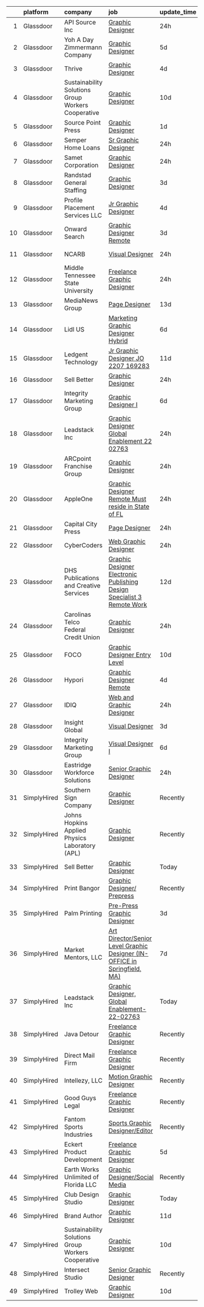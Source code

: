 

|    | platform    | company                                            | job                                                                                                                                                                                                                                                                                                                                                                                                                                                                                                                                                                                                                                                                                                                                                                                                                                                                                                                                                                                                                                                                                                                                                                                                                                                                                                                                                                                                             | update_time   | location         |
|---:|:------------|:---------------------------------------------------|:----------------------------------------------------------------------------------------------------------------------------------------------------------------------------------------------------------------------------------------------------------------------------------------------------------------------------------------------------------------------------------------------------------------------------------------------------------------------------------------------------------------------------------------------------------------------------------------------------------------------------------------------------------------------------------------------------------------------------------------------------------------------------------------------------------------------------------------------------------------------------------------------------------------------------------------------------------------------------------------------------------------------------------------------------------------------------------------------------------------------------------------------------------------------------------------------------------------------------------------------------------------------------------------------------------------------------------------------------------------------------------------------------------------|:--------------|:-----------------|
|  1 | Glassdoor   | API Source  Inc                                    | [Graphic Designer](https://www.glassdoor.com/partner/jobListing.htm?pos=106&ao=1110586&s=58&guid=000001825d54356499517bf77fc4538b&src=GD_JOB_AD&t=SR&vt=w&ea=1&cs=1_c1c69a7b&cb=1659423176591&jobListingId=1008044273533&cpc=70D6958B2CFB98E6&jrtk=3-0-1g9el8dh8khom801-1g9el8dhnim8o800-37ec2aa2bbc81e09--6NYlbfkN0BMisYtj5vpt55ZtMobOnzf7sTmiC6BAMYpGm76dQQHjZnJ29QvD2qZG4_iu8KiWW-VttJx_EQsCWBMq52ng6PJ3d4NVKZAGiQHoDUfjKuzUPTffjDcKRmv9YzJI8ndOCv63pa8wO9BwVZHZPRqUNe1gnJARUdqdgXIsJ_ouVa8KTJD7HjI3QFJ8HS7DqaId-_JekMkgCmif0rg_CY9v86LpcSKIuSr09uHKVSR_JceHjIKBE_1qL5QLgYj2-RUQsGJ54grpIg2hWGUy6X4KjLWZkqoAjCy4j7hXSsHzXmPmr50bzfaZIqjy-9BkQK-oMyGNnuYXwJrgpjXjflP_uKWBcy-OVIMZAUlh3pYiUhtJ9TxOaU9G-zHcBLPo8MpEAv1cPKM57WmXoh2F6Hdiv8GUp4wfIjG-2uRQhXYi5iXeyinrIq_5Bkxn4oGU7HiMoTFbdwM301PhMENHI_XP2TtCpbG8JhMZcUmiUPFY-L8XEFlMOqocrgGxndnzv9ftD6ZINb669Su4A%3D%3D)                                                                                                                                                                                                                                                                                                                                                                                                                                                                                                                                         | 24h           | Greenbelt, MD    |
|  2 | Glassdoor   | Yoh  A Day   Zimmermann Company                    | [Graphic Designer](https://www.glassdoor.com/partner/jobListing.htm?pos=117&ao=1110586&s=58&guid=000001825d54356499517bf77fc4538b&src=GD_JOB_AD&t=SR&vt=w&ea=1&cs=1_bcc64e4c&cb=1659423176593&jobListingId=1008033166645&cpc=8795CF9063CD573D&jrtk=3-0-1g9el8dh8khom801-1g9el8dhnim8o800-fa5382c3f4632546--6NYlbfkN0Ae6Qmv8rNb3d5rEsMPL_plhvilYeiJERi7JqghURwQ9bq2mHgMGRGP2iYP1nqVQ_AfduOtGDfL1Wt9_Pc7lfxuB69AQ3JV40BPmSLT0zWdumsX0S2Ttw_8pgf1ajuIvkFrwfQKoNuNLXsMnUi1JzmIng4piIhxeM7k1ZVvma0-9OFeG5cRRHD6kRe7kFXj5UocspMAWCsOLq_E7QiI3NCeBhpONIsf4cutIjV81fBSTWEvbFIsvf7IFGOi7vIa-B94NC9mbAOP1PR6BgdRt9IJOi43l4Y7llC1Oj3n-478yp2R5I0qrdOotW-m90BbqJw86ofXMH4RZE74xpUzwvwCEHZb7MeTzXbQwMgJyy1Cadbw-PBzoiTr6cahRvCCH5DFkmsOQJG_ULxMeY-c-xr00qzjO8mkPPMAtK72QRKDBUufwBScpdcyWUH9Ez7E0ql0D5OhIGPZtQkHQNhjga65x69RHY90zVk%3D)                                                                                                                                                                                                                                                                                                                                                                                                                                                                                                                                                                                       | 5d            | Remote           |
|  3 | Glassdoor   | Thrive                                             | [Graphic Designer](https://www.glassdoor.com/partner/jobListing.htm?pos=101&ao=1110586&s=58&guid=000001825d54356499517bf77fc4538b&src=GD_JOB_AD&t=SR&vt=w&ea=1&cs=1_f383115b&cb=1659423176590&jobListingId=1008035466939&cpc=76BDADE3D6D9A820&jrtk=3-0-1g9el8dh8khom801-1g9el8dhnim8o800-9cab29ba34743680--6NYlbfkN0AYRhk3SNz_jDngUjYl3hk3qBCZ5g7cXemH5c8hp1qu5tttFD13BN7fOWiRydCvnVxxfPfuwkarW26YecTj_MRwPausoW-zaCq7XszQxZwF87LzcpW_gR3uj6rPV2otP5zTkZzv01lFfMW2UI1tL9EuaUQY9cogRmMxn1amlI70szzzumxtqaARKVlZO0bm5iNOiiWnPUiiS5XnciCXkOL6miuQl9YVDjRqfePehzlDAP_jgyNSig2wGU5g2xpCp9EEivcW6MX2vfFwNFtPzKrisSRN6Cz3PQbtHCsewoYVTUD75K5-LB8_iM6-orrK23G-6ABGXjfXmgopICJ43VUcYLLxABA4bGzwo-Qhrwk9ha0gAGev9B6Oz9oTAWh9dVjd6m47prJ_OXWz1SENWxEC3Ml_JdQJM8qKDFSA0Sgjcoi_io8BczZeBdcwCcDEJo2bdwGNhlS78GKSYrCbiQ4-26m6HVZWPTte8wKiaHEL0fj47KvNRNVTHA99hXqKuMU%3D)                                                                                                                                                                                                                                                                                                                                                                                                                                                                                                                                                       | 4d            | Remote           |
|  4 | Glassdoor   | Sustainability Solutions Group Workers Cooperative | [Graphic Designer](https://www.glassdoor.com/partner/jobListing.htm?pos=105&ao=1110586&s=58&guid=000001825d54356499517bf77fc4538b&src=GD_JOB_AD&t=SR&vt=w&ea=1&cs=1_86b43944&cb=1659423176591&jobListingId=1008022285811&cpc=F41FEAB56D215062&jrtk=3-0-1g9el8dh8khom801-1g9el8dhnim8o800-019f68c7207ca2ce--6NYlbfkN0DtdU5R-ToAv2xdkvsd8oJSGFfCO0ehaV5AhNAfMTO2EKkvNUCxhAZVh8FTJJJQ-LBSbytpXPmxJ0mLM8l84vRo2UWrtIQrGi44zkJfGC3AnQeNqyx7D3s893Qjt-lzv12RlHkYPDqg-XyIqYP2T_z-NX2u93bhcMFidKPlRa8IuStN2NtQ4e6qfwH0Y0BYjrbh-789_5MzzshpEQSTK6yXZZuzdjVbYKGubygfxEqB6zq7UEwUrbWBgLXsmIBZe51El7e1eXl90cKtqf1-21xpmiJyHvQOaC__I2E_KNfTww5LPH7UKkf1zI4VTl_KgCoXth2KXwB4NiNE767iLTuebtTn-6wVBudspbVKHwqXxg3h6e4YZUf06tmr3fnYFk3_krsFli2G1NYJ0u6FZOFGBeWE6MXagswVAXfRKtWg4n6B1HR4LawtqI9p_J4P9ND1BwlBlDo-Be2JaDLtT0E7bLyeEZBUza2IjvZI_WPIHBqw_Zt6iIA9)                                                                                                                                                                                                                                                                                                                                                                                                                                                                                                                                                                     | 10d           | Remote           |
|  5 | Glassdoor   | Source Point Press                                 | [Graphic Designer](https://www.glassdoor.com/partner/jobListing.htm?pos=110&ao=1110586&s=58&guid=000001825d54356499517bf77fc4538b&src=GD_JOB_AD&t=SR&vt=w&ea=1&cs=1_6e68c0e9&cb=1659423176591&jobListingId=1008040802627&cpc=B101C867B3EF2D75&jrtk=3-0-1g9el8dh8khom801-1g9el8dhnim8o800-d4a3cd1728bcd8e4--6NYlbfkN0Dw_UlJHyg5mpdHQkbcM38nEE4FssduGeii_yNQlsZ0bxXrCRQzuHO8ak2FQ602LRWkY1-urZly6n4CxIH5QkSkmJqHyAUgtv5C1v6JeqC4kRSHpnddnGhxiWZl_FZuXeYSLp4kB8xK6IQq5aUfx_wVSA4nRlYJIgUackoGUFcIy6IcMGKWIGhBNiDQq-Nts5yPTI1TUF1YxJkp76JeOwv439HWB3Xzue5lwBHPnPSwKH8sXUxaRZmP9J6hqKSA_Z-quRaMZbyvqGfgK5Kde30dkLn0mAcLvhVfoU4PqdSFBynipFMSObortJU53GQUIJZLevJE9bLeOjKgzvnWF5r0AaxHUYyt7jQW7NclaE5v4RU7K_UqrzHQF_L9s09QoBq_tShp3bjLEbW1vR0oVw7Fu08byvnoYrs1GSsrEjh82TnLxTM7tpPQB_kV6UeDLl4vsp3JrkhoJA-FHTmurS-hv2C0Uit-C3jylMdMSwxsZNuBZghIB0EwYeuBZn-d1Zw%3D)                                                                                                                                                                                                                                                                                                                                                                                                                                                                                                                                                       | 1d            | Michigan         |
|  6 | Glassdoor   | Semper Home Loans                                  | [Sr  Graphic Designer](https://www.glassdoor.com/partner/jobListing.htm?pos=107&ao=1110586&s=58&guid=000001825d54356499517bf77fc4538b&src=GD_JOB_AD&t=SR&vt=w&ea=1&cs=1_ee06f11c&cb=1659423176591&jobListingId=1008044332708&cpc=AF770993EC679D41&jrtk=3-0-1g9el8dh8khom801-1g9el8dhnim8o800-86422a95b66fa099--6NYlbfkN0BrQgef5Evytkn7CnLoGBrYbVKoUG_XrmiGzVZXJjsfUAvfygFppLBQiE97St2NDKTEhfBXhXd5Iip7TaqjrTSDvPWkpksG-Qhw5nnI71VIwVa50EX_ceM7YzUeIKZU6ZQMsaZQzUhM3Bxc4xOJkvsmApKswRtVl_ufRBofQ6UCO9OApMxiSPUyqVIz79G3ly7CT_UCJxhb-1TzRht08oTtP1HZH4Fcfaigyg-dHqeG-zQPqBa3H9Qabc3v5JHM1FJjRsQdLBwXVzsJy7Ws42j2qtnVYgepnqjww-ntNC_zGr69bNyqNnYltr7XPzZXxNVmxb8ruHxhKgolnusvu5kjOL70B4yf8-ZwStGmuvTJTNXe4Mu_X-hCaf4ARwXY60JL2Gf_wbRclW8GkNcEvw6-Z2baXWa8Wz5Ee4786pQXuc5AApqvaQgU7u7czSC3XMoUnqTRHI_nX_Bns7vSSKKYTvVYUeyIHWqV2n6qBB08eZ4U4sYbTp4E_6S14XcaQeha3j5HuLtJDg%3D%3D)                                                                                                                                                                                                                                                                                                                                                                                                                                                                                                                                     | 24h           | Providence, RI   |
|  7 | Glassdoor   | Samet Corporation                                  | [Graphic Designer](https://www.glassdoor.com/partner/jobListing.htm?pos=109&ao=1110586&s=58&guid=000001825d54356499517bf77fc4538b&src=GD_JOB_AD&t=SR&vt=w&cs=1_ce822bc6&cb=1659423176591&jobListingId=1008044895259&cpc=9908D8D4413DBB8A&jrtk=3-0-1g9el8dh8khom801-1g9el8dhnim8o800-46f1ae0fc6c920d3--6NYlbfkN0Dipo0Dy12Q9BUGf-W9hg4vVMoVKJN_lEI04xvIkkgUFGvvF3wVaArAPZVGMZgK1Y-NQCvuDFiVVRdnGwfBsAL13VmlM-y4lgfDGbdpg-6D27wMn8s4eVsVWxvYLSoU512CpaisrKCkSxpE6D1OoBvGF0dXg1aQL58Bj9qPkJIRBWd5rIraiZOKLBmHcnCfr4CkI9rBoj5CAZ-049ODwK_4vjwE5IHpaba8WAS106IUuwjJI97vVqYvZvyOO2XC_G-SKwYcj8QX7f--Mt2c4yGoT0zthI60Ri3_njGp6eCdPx_gWyeVnGD5AxM7awIfpyawK08ZhXofwDM57_CA3PhmX05DC2whgj55jaAowAuqVwBqyA-3ZRdhkNLSVWKsaEPQ1fHSdEbIIDUgXEcv9oxgxHFVIAJ9ZNA6KUbKKnX4DjrWB5nZegQRaNEx6_fbJRfXsh_wGZ6mFHITVYDMalrP)                                                                                                                                                                                                                                                                                                                                                                                                                                                                                                                                                                                                          | 24h           | Greensboro, NC   |
|  8 | Glassdoor   | Randstad General Staffing                          | [Graphic Designer](https://www.glassdoor.com/partner/jobListing.htm?pos=116&ao=1110586&s=58&guid=000001825d54356499517bf77fc4538b&src=GD_JOB_AD&t=SR&vt=w&ea=1&cs=1_861ac81b&cb=1659423176592&jobListingId=1008037941146&cpc=2CAED5C921A5F994&jrtk=3-0-1g9el8dh8khom801-1g9el8dhnim8o800-18ea4f02ead32261--6NYlbfkN0BP0SNj5t90jkfF5SbRhYc-YYyKnIlIACqwosTKYtJiUNabzZgK1mN7cxqF0YCHta0VRHKY8__6gYta7u2bxDj99MJq4xi5m-V-kbvue9F_om1cSXR395afrvV_HK2gYx7Q-jGK1aWJcU7P3Ij-Zf1vYI39ZERVMrnP8bghf5xFWSKqZF67_P1cb5xR_iONtRnNTfMx2AsDFxN_aMrM4QPQRKtRovIYbjlybMHXd_BKU4Qir7sqdVfhYmW7SNebTjuJ-vDAZ5lA7uNzXOkydB-fl_ZlnOrly0vGu96HlUG-tNcft0D3K6WHjAXgk_kKl73WqDSKJnO0g7-nfAITMCsuNH0C8TUVsCSU1Njisng23CLUpkdrijlI-2oFjKS99TX5XRyN4mKMkfxbq9XLwGvuOm7rD9tS_HHLpi0yx6TuVbheK-OHJV0SrtsjEcki3xlMnLIoR2TJxmF388lkwy1mFUmv7tCUJgj2qqQ4rGvuShkuxULfcem26C2_p3yTYgeH0rwF8QaCQDLMhwzQdhEQJzMj-CuhiszrlO4n5JhSAfIayERaUUQzAgV5TpK_wnKbpNbPmgRRnfwNuRGbNgZH6gqdlxqPGApHGLO1eF6HC5riNe2DNIJKPscWpOO8ubBM3HH5M6EOpdhPXh_SU-5e)                                                                                                                                                                                                                                                                                                                                                                                                     | 3d            | Lexington, KY    |
|  9 | Glassdoor   | Profile Placement Services  LLC                    | [Jr  Graphic Designer](https://www.glassdoor.com/partner/jobListing.htm?pos=119&ao=1110586&s=58&guid=000001825d54356499517bf77fc4538b&src=GD_JOB_AD&t=SR&vt=w&ea=1&cs=1_1c56a164&cb=1659423176593&jobListingId=1008035779308&cpc=C4A69CCDBB3B9599&jrtk=3-0-1g9el8dh8khom801-1g9el8dhnim8o800-bc00bc8c833fa788--6NYlbfkN0AB9QmTA0CCjNV0D_cA_rQfbQIKI-slyn3CIlmX3zDlnjEI3r6Ie5n1aNp-tGvbrIQstucOv6WKlSuZQ0JDEwJVGeVHKP8I8TrFNQPxQxFrIV-j-YcZJxG20czVRMppcpit16f4uHrjMQE9Wpq8dkWE_C3mQvcum8IDuT-vDSX0KXNJCODtai5Emljgd7q0_RfiktNf2ZKQ9cvZEta4Kt5IXtKm-y-e48M_PfLJYMbfaovaxi00gVHIyALGQAHJ-AaWh-4p8WhhH7N9CSkGIFihXNPpizBs1qA3X1cQZtXC1Yg9J9LHzbY_jLHDiCgbkeQNXWiLonai2AQRt9sjyyZHoY_kEW8dol__EZ50-iihLqJ_jQsqaWncEzHHC_zLwpkR2_VJHAqg5x9O9HsfV70xSTJ0ym9gnd29aj7mx7pdtVk7UPDmWNE7jp_gzvHa-L0uFU3LTuhttiuBG2sabvDqTM92-w_andrFRNq-MS_dcI-22nhSae6d5PfVSweR7vWE2dFd_IaD-qKadHGxizL2rDOk1plkJkqsnaz_Qp-FjA%3D%3D)                                                                                                                                                                                                                                                                                                                                                                                                                                                                                                     | 4d            | Washington, DC   |
| 10 | Glassdoor   | Onward Search                                      | [Graphic Designer  Remote ](https://www.glassdoor.com/partner/jobListing.htm?pos=121&ao=1110586&s=58&guid=000001825d54356499517bf77fc4538b&src=GD_JOB_AD&t=SR&vt=w&cs=1_1ce60d45&cb=1659423176593&jobListingId=1008039159027&cpc=8795CF9063CD573D&jrtk=3-0-1g9el8dh8khom801-1g9el8dhnim8o800-0afb9443d1df18ef--6NYlbfkN0B7YoEZZ2QAGDyEGGmBPAUWSHc1Mt3sMCn9FehKcWA3w0R0aH9tn_iPRcrT6N-MqNTnka-JZ6yWWOpSdjTTVXiNeZ_rpNZEUBcKr2IXNteIq9I1Hcq3wDIlPX-DV3SIFRg8IEsahnnjr-r8FtKWyoomjtsiQTSPUi8mzNDlniGYM_UnB8POdjUbLjSCgKoAyGZkjMFwqViExQ5F2T-6iieWXPsIQrl8aTUTACE1R7ICvgGlY979_ckveYHVrQYVHd-AJmuX6pEJSAEWROjMCfvi07jfgn5nRZMjgV7IH--LLIF4S-DjAFo8TSTJd5t-19-9BoFXswYLHb0a7SMExqAHpFbEx2F_beZlRgOVdT5jPACf6ohN2Muysp1Wh5AwhVrtYfrX7ys79XVlHviyu8xJPOPku5-auLwJx7i5rZk_WsXHVic7kn8y6-xIm_-i6CU3rNZOLCqgR0VTKSSbrvw4IIRUhi_2fZLjTkpQzTtS-flElVHjPfZDQCZqq2sYxhbrBC9g99jI-Twr0aZLEMN65fEb7f2k70zo2jts_bGTLTeXlF3UDBpSOefOBLIP4ABNZusCjC1Tzc-kOGxA7do_Cn1BIjPXcUF3gO5P3Pt6zWkHwZnyHyoiY3jtkYpyMPKtR59j1kfJgMYDP6CaFb5hMoPJfdHgMsRMMIfy02DigddVhYcSi-B5muKxpglsBh9nzgLegYCHWmkau9uCzgszAKvewzX2XMEc7ZA1w1HMcDtBEto1sT1m6f4Vb8R_0rg2PASUvwQIbNWlK-FO2ExPF_7avN2grn6cHyzg4idRZfUGfPB0771-6dP2lF_bNYz5ik3Rue3-q8fkJuVY7naGiH-6JpdBM1C_gKhv0U4pOaQrMmgNt4sQJSobFqeOcTOXS2_I0In-yG2sYTMJduJgTmET3ccRTviubwzBCVW0m7h0wMKpQC-HX-Pn4k78iMgmBZiF1eOF4e4qVFNatuN091vUhwEivCFo3u09gTJDTBGRGoPOHFZ86VoEngYOPIxQoqLAqi6ccccrb9Az1pc8) | 3d            | Pasadena, CA     |
| 11 | Glassdoor   | NCARB                                              | [Visual Designer](https://www.glassdoor.com/partner/jobListing.htm?pos=126&ao=1110586&s=58&guid=000001825d54356499517bf77fc4538b&src=GD_JOB_AD&t=SR&vt=w&cs=1_1d091a22&cb=1659423176593&jobListingId=1008045298557&cpc=F4EED0218A761C36&jrtk=3-0-1g9el8dh8khom801-1g9el8dhnim8o800-292d1028701e95ec--6NYlbfkN0D0ff9e8Lfwlpl5zGbQmpn59AL71QmFd7VKOAnfyjZzp5sdngV8WPgYe0dov1m7Y2kyZRPQ66E9RHLr1Ewn58UGCgHAH15ioX_OhM6DIyF00nG3wfFAWgx8j_Mts7vtX0qdaH4XXQWSuf1mez9z0rRlMVvONRwxUYXkd6VjooH78UZrG93Vp5zkyz496G47EF1vS-COSOtYfVKIUEMCjNp-erPzwh_JY6c__nrDjV9gH19Ltm7MbQoKKj3bsuNoQ2RJu4bDdT_Huky6k0ViWJAtpz6vlDzR7a4fhDIlyEaXNgdBd_aisoeojBRVZa25zDTNGzjcOx8UGNcZGfS_SlayhCD3aYXsZ2HAKjmuxOYbou625LJKJKNXEirsy-UAG-U0XMEL5pFSAF-USBK-vEMq0MGtLH1UOlxVJo0KmZf0n1jql6Kr_rPa_IZckwAMzeFAWQi4oRERmSAIDfyd2YTWTEBICLrWKRw%3D)                                                                                                                                                                                                                                                                                                                                                                                                                                                                                                                                                                                             | 24h           | Washington, DC   |
| 12 | Glassdoor   | Middle Tennessee State University                  | [Freelance Graphic Designer](https://www.glassdoor.com/partner/jobListing.htm?pos=128&ao=1136043&s=58&guid=000001825d54356499517bf77fc4538b&src=GD_JOB_AD&t=SR&vt=w&ea=1&cs=1_5475145a&cb=1659423176594&jobListingId=1008044585437&jrtk=3-0-1g9el8dh8khom801-1g9el8dhnim8o800-8952d2a4c1048273-)                                                                                                                                                                                                                                                                                                                                                                                                                                                                                                                                                                                                                                                                                                                                                                                                                                                                                                                                                                                                                                                                                                                | 24h           | Remote           |
| 13 | Glassdoor   | MediaNews Group                                    | [Page Designer](https://www.glassdoor.com/partner/jobListing.htm?pos=102&ao=1110586&s=58&guid=000001825d54356499517bf77fc4538b&src=GD_JOB_AD&t=SR&vt=w&ea=1&cs=1_3eea66d5&cb=1659423176590&jobListingId=1008014959597&cpc=F41FEAB56D215062&jrtk=3-0-1g9el8dh8khom801-1g9el8dhnim8o800-4fe1aab0f0f28fbd--6NYlbfkN0AJuQGTv8CTaj4fYsw3wWsgKqKONRlw8R5hOwrc362uRY2qrf7dozGqkrRkdSaGOyCuID14d3EmZQlHbPvAfLHUYvTiVdVRamrOwU35cwDtTQT_eOG-gUhbj8CiJrYJpPk7w4i0xwYuMHIQ9AsNCQnzdTG5uDQyGUVziZ1OlKURAfEBrCg2FZ-1k3a7yVgpO_sNPGTJ16Df6OVY2ntgQ_KVtCWPp9sK1SBi7AQxamMnmQBFUzPcSjdOZ2B7wntRnh6ahXa7_uM8nkcdelQpg6cQ_mYWBddECX-kRg-Wyma8jp6zNdGwUk_FSVZi-qb1CvmnS9gNa8cjN4TvP7zK1JXPt3xsqI-UUXKXlsz6ljIXfNPq5bQNWPnvWiRpMxesuwNn_yvTQFcZUtHA67C4RO3-vY3F734eEqOE8qCkXbAQp3my0yxhZpyG4HbTRtb9xWBEuj1Gd9HjBB1b7_-8t1-dd0b_sQwiNw3rOpoeNb4SlRBQzTSJ56vs)                                                                                                                                                                                                                                                                                                                                                                                                                                                                                                                                                                        | 13d           | Remote           |
| 14 | Glassdoor   | Lidl US                                            | [Marketing Graphic Designer  Hybrid ](https://www.glassdoor.com/partner/jobListing.htm?pos=114&ao=1110586&s=58&guid=000001825d54356499517bf77fc4538b&src=GD_JOB_AD&t=SR&vt=w&cs=1_f99fd81d&cb=1659423176592&jobListingId=1008030753438&cpc=AC285F3A3ECA6BB0&jrtk=3-0-1g9el8dh8khom801-1g9el8dhnim8o800-53f087d6a67f7b36--6NYlbfkN0B7lF4gd9LLEYBrGqWuHscbhgZWYIDZvIdUMuh70svRVlXrsVJWsAe4yv5l_hMWg7nA2_71WE39pNgi_iOtHASFGBf-SbMUOzWwSc9gNYLlqPILzfYxrslemEHIA09ukvfAt-HPLxBb3uVsHJLdujMgAPwMCMEfGyIGHguNrsUSq7oky7gMgVnZnFZDaisVP7K2dxrFigMF0e5g6WDbC_vyIEQR_oXJPhGFjuKVjF4P1y6_SIKiqfOkRoibBBugggHWSwEYkaC9f2zq6yisxAZZtThS8SREehYbrGV3qa8OE6v-cX1gQm1f1lt5JmlqLZI0e7gXCcaZwEmv3lVJmfVCN5eluQXHY8dq7J3YKvvZC0aF85JomQFHDaHq7l0R3lFtN09OyDML4Rj4bNbcxa_-L24Xhyb8UDXprfE_33bgc3eYAPhAPQn2SFDVWT8QhooBiINk5C4LaTJoaNVyjtxkGTaMEoq82Rn-aVoP2Jki46Uf-kKGwj0ghSACZUzwWBjYVYhiaOHroON_tZHI_t_eSJLk0iNsHuaPnh5tMwiRLKb0tAbRj3_F)                                                                                                                                                                                                                                                                                                                                                                                                                                                                                       | 6d            | Arlington, VA    |
| 15 | Glassdoor   | Ledgent Technology                                 | [Jr Graphic Designer  JO 2207 169283 ](https://www.glassdoor.com/partner/jobListing.htm?pos=120&ao=1110586&s=58&guid=000001825d54356499517bf77fc4538b&src=GD_JOB_AD&t=SR&vt=w&cs=1_72bb83e3&cb=1659423176592&jobListingId=1008020011438&cpc=3BA4CE39D5B5DEF5&jrtk=3-0-1g9el8dh8khom801-1g9el8dhnim8o800-0c9d824ff1f539d0--6NYlbfkN0BhfrGGbcblirJ0_oD-V1jJ9SBvie1turFDKTAe6KCgNxcglQf_GDNs19Mxti6n_SpG6kWkTAPOP-y5pi9QHxxuTlMPuAQAX7yRD8SmZBSYZXronnT4fNhGWoszvIp_6aZxwSjveuci1UE5s602Icy8320mlRy0wC2si8AD03ZNLl8MMS-86tbWMuMml4R6ZBbn99JP52ubwQ6I4jSY6PHgeGF2vsrirNRClRxAMJgQbc-gxmCeBmagW9Sq_m5I8_Tdx2bUUX2q9wryx_Cb7j1fzSRYH2Axq2vbrN6BJVrvkWaCPJFL4cAEKHpbyczqkn6T5sSkzZGiaCCkVeD5rPhVGvSzX44cw3gJbxqrQ7zN6py10llwC1sydONuozGOjRi53RNSfBLLQO9B7QKQkIhjahXoKF0q7jGG6HIpwqbPtw4WbOBzwDDkcIsoVDQio3oK1y-TBdx507VIZJ2cLoHGwY2arsSO5V19nLgWtEcWyiYAFoScLdpo4LVeUYBI98DQQ4I_qGI9VnVsm1eA0xnZ06l2Ev74lhvE2C2s1FmZkdzyJZcKI1UfUpGW6GFJcmaURl9VLUOHkb2EePaWIoTWEGB7Fo06X1R3UC0jlOKV0pee0Ag9Oo67JzzX8faDHwc%3D)                                                                                                                                                                                                                                                                                                                                                                                                        | 11d           | San Diego, CA    |
| 16 | Glassdoor   | Sell Better                                        | [Graphic Designer](https://www.glassdoor.com/partner/jobListing.htm?pos=130&ao=1136043&s=58&guid=000001825d54356499517bf77fc4538b&src=GD_JOB_AD&t=SR&vt=w&ea=1&cs=1_962e3ba8&cb=1659423176594&jobListingId=1008045637527&jrtk=3-0-1g9el8dh8khom801-1g9el8dhnim8o800-8e1e47a1f52476e6-)                                                                                                                                                                                                                                                                                                                                                                                                                                                                                                                                                                                                                                                                                                                                                                                                                                                                                                                                                                                                                                                                                                                          | 24h           | Remote           |
| 17 | Glassdoor   | Integrity Marketing Group                          | [Graphic Designer I](https://www.glassdoor.com/partner/jobListing.htm?pos=108&ao=1110586&s=58&guid=000001825d54356499517bf77fc4538b&src=GD_JOB_AD&t=SR&vt=w&ea=1&cs=1_48130647&cb=1659423176591&jobListingId=1008029746141&cpc=FA84DF7EA1EC2398&jrtk=3-0-1g9el8dh8khom801-1g9el8dhnim8o800-a3c13653b741a412--6NYlbfkN0AE4gbs21kxgFQhdrCiejPYbOT0pMJ9bQcPy_VnXi7Xc2J8SbNzzOCAGeUeZCTzfPGYAnQ1juYTVpu-HSGPMP-DgQvv21M7P71i4iqd7FucWV8ydeZ5YELb92op3VeF28TsIvB4KvuZycbFIb68NxPH5H0m9FHkv4ZEPthLxHxsxf3e75YMr4SGQ9P7UL1VsecHO7aOkoybeeQ7I3QNbHha9x-JN4vfM-h8sTd8mDJdIQfL2nTGJFhF7w_2XOu3QEQP8m41eHuB6AngRraPh6G0NO9ymze_4mxuctdlO6UjL2B-ltksQTeWKoS_4KVSTbRgsLhjRRZqlLP2O9TaLkjL3Qxwnb388sradNEp84hlDvaq5qdCOI8uPwKgwBKPE61Yfxd3I4J73EDMHCuoaOINaqlJZMIvqoLQiGhPXLpN0fszaKSyjBEyn310fQGaQU6gNd40rXE4tidG4NyuFDiSZ05b-xgcx4n0y-ds5j9EyQ%3D%3D)                                                                                                                                                                                                                                                                                                                                                                                                                                                                                                                                                                       | 6d            | Burlington, NC   |
| 18 | Glassdoor   | Leadstack Inc                                      | [Graphic Designer  Global Enablement 22 02763](https://www.glassdoor.com/partner/jobListing.htm?pos=104&ao=1110586&s=58&guid=000001825d54356499517bf77fc4538b&src=GD_JOB_AD&t=SR&vt=w&ea=1&cs=1_eabf6898&cb=1659423176591&jobListingId=1008045140117&cpc=451933188B21919D&jrtk=3-0-1g9el8dh8khom801-1g9el8dhnim8o800-ea4eae735183aea8--6NYlbfkN0AN1DXOJ3XjvJpsorCLbwBX67_Zmbno95PICvIB5GJH13XHFuyYrum6AmNcT9_RMPOGXJn-4k6IOrvigrCvkE9f345AiQloonwSpmIw17vwQ_Fo5fQyy2CdOmEWJuaNe96QVzQqU-6M7zS4Jl7SGz6Q0RZTJBHLsTHAwdeEe15j2BOUi4qKTz42Bqo_NW8BfNrwucZgF9Rnmw-SGpSaowZcD-Fa6422GTfGADEtS-_2mt1lIeLpmuzlNfMpIHfmCRqR_QGJPwHXrhuQLLL5Zl6qrUrZwDbEtdXMyNTuoaOfK1QU73HQpSpDguyQZakfcBt9jkhRJXMr9PsyJ_oJexKMbu_hV67tXIoBmItGgyG55PvN8J4v0NWYd1OWvqgQz2TA1NVR7pUVoNVx3IsfNjFadFHTAHAFsV-y7KNuGCzV2wijAK8IUcy_z62GYpp8SeEzNpW54WxE82Jmt1ZzAV2LetaMkYVrHigMnTBekEEBoRhSuTd1ZNk-h1P3gpQmfvqwgfNN-uMaAA%3D%3D)                                                                                                                                                                                                                                                                                                                                                                                                                                                                                                             | 24h           | Remote           |
| 19 | Glassdoor   | ARCpoint Franchise Group                           | [Graphic Designer](https://www.glassdoor.com/partner/jobListing.htm?pos=129&ao=1136043&s=58&guid=000001825d54356499517bf77fc4538b&src=GD_JOB_AD&t=SR&vt=w&ea=1&cs=1_4ee952d6&cb=1659423176594&jobListingId=1008045474353&jrtk=3-0-1g9el8dh8khom801-1g9el8dhnim8o800-bf201258f43d9d85-)                                                                                                                                                                                                                                                                                                                                                                                                                                                                                                                                                                                                                                                                                                                                                                                                                                                                                                                                                                                                                                                                                                                          | 24h           | Remote           |
| 20 | Glassdoor   | AppleOne                                           | [Graphic Designer   Remote  Must reside in State of FL ](https://www.glassdoor.com/partner/jobListing.htm?pos=115&ao=1110586&s=58&guid=000001825d54356499517bf77fc4538b&src=GD_JOB_AD&t=SR&vt=w&ea=1&cs=1_660cd0ce&cb=1659423176592&jobListingId=1008045415738&cpc=F41FEAB56D215062&jrtk=3-0-1g9el8dh8khom801-1g9el8dhnim8o800-fc1b0724843cd75c--6NYlbfkN0Akmm0SHSm6KXMG3PLe28cvsql5ALZY-VGg2iXYcU3b02p0Tn9zVGjdnTkc2y9Wvn_TJLkMpqlio9ISHGh2SdRirMntE73VlWPUSU8zWDs8SqoXzzsPapvDhVEYwpDi7mU191TF6T7J9VLOLkkJMK9GpkKOBDofOv3yFWTbBbJ9WcLOy_romBygqFqrimK3odJgmAyoq-tI4hN8SQDNmcB3YXP3u-lyoxKUVNwFy_qlA61GoWf6oJUohpdGvm8RPHkZ1ApZnEWduSioyYjSbzVn64SMRKtNN5nxA1opyl7dEsJazbdt0yb7KTVmxnb7oVLJH1pfaFFEIR6ZAF0KYc11KRUxuLLkQKmAhNvlrtBAZSJp1oyc0UMTxknlUNmmWF2Vda9x4kaQNakzHNM6xD7QoTu54WoqPdp5bpnHb9szXDkUlHh9lUTs5JYIHsouyT2JSG6ozryYlqKFisaUskXMpeLREvhIL4uan6RSugzZ_t0kuxPzL-VD8-Vd_qhPJECIoA_BbnaUvX_-JvkF-WHInclxfKmDqnkGan9RXHuy1BwF_2NGc4u4E_aU1QgVHbw%3D)                                                                                                                                                                                                                                                                                                                                                                                                                                                 | 24h           | Orlando, FL      |
| 21 | Glassdoor   | Capital City Press                                 | [Page Designer](https://www.glassdoor.com/partner/jobListing.htm?pos=127&ao=1110586&s=58&guid=000001825d54356499517bf77fc4538b&src=GD_JOB_AD&t=SR&vt=w&ea=1&cs=1_4eaf7cbe&cb=1659423176599&jobListingId=1008045300574&cpc=F4EED0218A761C36&jrtk=3-0-1g9el8dh8khom801-1g9el8dhnim8o800-b19e698f1ac4828c--6NYlbfkN0D0ff9e8Lfwlpl5zGbQmpn59AL71QmFd7VKOAnfyjZzp5sdngV8WPgYe0dov1m7Y2loOXbOKtNerc2fUr9nJc1YOV32bLBzrIz3g8poSvT34mI0t-5NAOoireE7qox-YZA1PIMzTvLxzDg8sbg6MKShIpTqskAQ_SRc7aQYbhE6TXR89UYloVHJ627blMfZlEtY9Hx_KTu6bsBIpTzWtHWJv2KF48faEtrm2vtzMPMy9P_uPRDrbB3sFPb01sO7DDyNotoGmNeCmEu0UKkQWSGxIUAgFfz9i-BMQOro1_9VchXchpvv45vH1dfRvevBlqoTvURf6JOZJqb8dNdXKb0oYBgwxn6XJi2388wZozFd66Dybt9NkmfH3e_SzZKO3yQvklsLku_Y_ZNncAiYv2MzRpalWtcfVV5wGHiwdDO_7tqynTr_QnM4Iz2hUqxRde8ag0tvTHk7o7pdmu0zOfqPL-CcxnlRm4FaDJlRtm7y6w%3D%3D)                                                                                                                                                                                                                                                                                                                                                                                                                                                                                                                                                                            | 24h           | Baton Rouge, LA  |
| 22 | Glassdoor   | CyberCoders                                        | [Web Graphic Designer](https://www.glassdoor.com/partner/jobListing.htm?pos=122&ao=1110586&s=58&guid=000001825d54356499517bf77fc4538b&src=GD_JOB_AD&t=SR&vt=w&ea=1&cs=1_889895e4&cb=1659423176593&jobListingId=1008044825841&cpc=8795CF9063CD573D&jrtk=3-0-1g9el8dh8khom801-1g9el8dhnim8o800-1e55e2c82a043f94--6NYlbfkN0CpFJQzrgRR8WqXWK1qKKEqALWJw739KlKqr2H-MSI4eoBlI4EFrmor2FYZMP3muM2r0j5h83pOc6xOOlKGynnA4J2RvHsfmcPXpDIk_M3_TdnrdICFbfmNBifa1U9G2LwqsY27u2VuSknmye6XHQ6C8SoCjRjFn4F4c86o-H1Z9X7U1ZZt4KvFNwZluKodjvB5ksB5_zaa_LmFIV4h_y2jc8H3zyJpX_CUI3yMzRwiYvi8Xb24opNl9x9aTQol8UyLO5uZMcJE3qzMNPoiigXbbfATV5fPi_Wuz9XQeCSZ0ai5I1cPlvsx-ffG04_iywRFAf3QPQsW9J8hC-DPPb24aolqTJM_BXtzpbh2LkUXh5Op5KEWCsRDAAESi5ys-1_qRwCaAhhHvPsjlRgtXXw2K1TAMdbPxABi7e48QLFjaezkFBQyhWBrNJ8Q64-eRS4ognkWSLgbr1Zc2SXV8iPIWXJFPvB9K_6dGqHbFLlgMxXYXJG2PIO-RgWfSraAIUKvx-gMrrRgYVWVZyTKDLtrME7FTIbQlEqRVU_ifGNOrWMVwWSfk7-ae3TZm2r2zYJIBnfgKVR9WMJAJmCtcY-xgAUdGMHEmLvYKg5ga4YN5ghJfLLOuY9wcqTStlciqBV-6f-GbCTZ20UoeeSXSy_Dy174SrXV7rMWwQBj2zVjJCOR7ouEii15OApnzlE2PeNuM_4Xb6RPul_q_3vN76BmZ-tkR-qtrmQQKeEfYteqSkj7QANxd3c1Tk4LweUQer4mTJlcQrsOI5E8WM-2Z6YyQH9kJumvcgM8ZYVmh8lE2zAVHpoEnge79kBDwrwwOCtr1w-et2s_t1-DeOE3GJk9DQaJ8_xy4C9BnyIKbTDjTq8EwSt9skFgAdGp3ohgaGBuI1iItugJKD06MHRXVfWNz9J2mhN0GW9JhENS_6D6SSXqrOpOjPwQrc6BPUo-deEmnY08Nxl_v1s90lSU9EbZLy8Y0zftSAA5Np5eJUVG_8T_vnr5QSoy)                                 | 24h           | Baton Rouge, LA  |
| 23 | Glassdoor   | DHS Publications and Creative Services             | [Graphic Designer  Electronic Publishing Design Specialist 3  Remote Work](https://www.glassdoor.com/partner/jobListing.htm?pos=103&ao=1110586&s=58&guid=000001825d54356499517bf77fc4538b&src=GD_JOB_AD&t=SR&vt=w&cs=1_66eb9e3a&cb=1659423176590&jobListingId=1008018280017&cpc=9C4F014304452074&jrtk=3-0-1g9el8dh8khom801-1g9el8dhnim8o800-16347db153448fdb--6NYlbfkN0BHcT0BUJpfZ3GJkZrFf5ynVVjCrYHM2NmAqq_5D913ixRy3JuXgnguu76XU-RTSVGY8Ff_UgAGZi6-ERN7AGkweeKH0qfFEygX5yagwFLbkSZeNJK8myDwBXZZAf-pREXpZ49J9CJBQw-XfZS7bos6Zc8RdA1-3qQoPQTWe3ccvEhNIi9BF5jHjxRzZjqjouuoqr9Ni5Gnevpe1ipBHPT7nNmCFtvfIkhrLgL5oJzlOdrIu6Pw_ONYQIObXbatH2FDM2ZybMeKZi6IBdzLsViovFyrRY8CWGz-dEuSUreGunerrMdJSqR5_aSDy8Iss2HuUaQLhu-c34TncB_HeiyMglrw05hOSU_dkXsy-XeO-Lqs0qeEZ8ujBm1fs2co9IL6IQ1DSZmoJM4fmmEmSmTfBbG2M_p46RmALjfrsG53va7a55MNss2npD1ew6GpPX__b9wL0RcEd4yU3IgGElMCqicOlzu_Kli0meifFgr4Vr8Eh_A4Kx-rCSUq0SDzcChm4gh1Q5J2StRHpZ-B56OiFBlwbKUR6z_AK837Xi_gpjcP0lIdW1dD4EWycwsV7YkkMsSwUAA-ybb7u7jDz0tqj_bKfuYBkJyGnNPUfqnS4QSwljnSRzHFbTT67cS7ED4%3D)                                                                                                                                                                                                                                                                                                                                                                    | 12d           | Remote           |
| 24 | Glassdoor   | Carolinas Telco Federal Credit Union               | [Graphic Designer](https://www.glassdoor.com/partner/jobListing.htm?pos=124&ao=1110586&s=58&guid=000001825d54356499517bf77fc4538b&src=GD_JOB_AD&t=SR&vt=w&ea=1&cs=1_7d4cb816&cb=1659423176594&jobListingId=1008045300199&cpc=47CFDC01B3F81FAC&jrtk=3-0-1g9el8dh8khom801-1g9el8dhnim8o800-bf55ab65eb37a21e--6NYlbfkN0D0ff9e8Lfwlpl5zGbQmpn59AL71QmFd7VKOAnfyjZzp5sdngV8WPgYe0dov1m7Y2loOXbOKtNerW3vk8TkrtuNFIiPxjfY26NEUWWUX-k0yB3lrrcRK5uEGtGcn1M5O8Su8iymD2hX-IGUgZKQfI_38wo9E0AfNn1aVuxHDX4uqlc7cwNKVcZsw7hB0XhV2vUbRa2w0OAfOcCf0wlIJDrJPokhJa2ofxA1QmgEGzMhPm6bFN3Xj8J7rMXGDmb7bD0LCctYxp6w_GONkJmta7_bTcsav0kdZH_9EWq52X51wpb3CrGsUFR8RmmpYNnFFgk3ieq3iP4BfujIhHmI2ayNWx_GM7DreMM4h_I_9OULtFFTNNABQXM4mQeoYaZsK6EQA8vS-YkBYCKKxXYOEb6E4ODC-lEFbBLKyfo2i87R2tpWGtJe2aYhVZ0THwEbSfjS-7JP4C8F41-otsRI6xxnbUO94zuFl2v7_FIFL9N2Rw%3D%3D)                                                                                                                                                                                                                                                                                                                                                                                                                                                                                                                                                                         | 24h           | Charlotte, NC    |
| 25 | Glassdoor   | FOCO                                               | [Graphic Designer Entry Level](https://www.glassdoor.com/partner/jobListing.htm?pos=111&ao=1110586&s=58&guid=000001825d54356499517bf77fc4538b&src=GD_JOB_AD&t=SR&vt=w&ea=1&cs=1_2539c45b&cb=1659423176592&jobListingId=1008022900666&cpc=444700D72F2ECBCE&jrtk=3-0-1g9el8dh8khom801-1g9el8dhnim8o800-01b3561b09642317--6NYlbfkN0CAjL5CW6x_fMf17Mi1xiOe2uD87vsSSUTD47kcruB6pO6puMu7jUgMD4rQaZuc3ni1QbZG00yS7DQGx3oh6RglkQFA0umzEmarhg2BEcBUshCC7mnYVadns1FWBw362azZi_Lpcb-SQcxibH4KVtg90rOsX_157WKN8YU1QXXsMCV__PvW5FnukQj_Z1mru_aA5YVRhvOyek_44VrPxcLbujM-geancrupHK1hxogRGiYDK9GJBjaTdv__L37B1s26HRHfIquszjUtMh_MPMBNmA0RumwKZ3f5g19BN54cp4EFYGA0BKP4GXQa-eMFwgt0va4fHu6pteJjKz7FsBJp-jU6IpJyRkMksuQERfPH3kQaobk8q2Dq7HU2MaPqUWMm_i051dD8igN33N8RKKYBC6K-tkFZxtqm4g7Z6NBbJFKODPykQGajaw6LPIMX0ndZ10cTexWL4HCYO1n3bd6wKWLfG96EpY6oR-hbST-LKZ__TqDs3a6Mzx_ZDiH_WxemLIcwornJcy_IFsuB12j0)                                                                                                                                                                                                                                                                                                                                                                                                                                                                                                                         | 10d           | Somerset, NJ     |
| 26 | Glassdoor   | Hypori                                             | [Graphic Designer   Remote](https://www.glassdoor.com/partner/jobListing.htm?pos=113&ao=1110586&s=58&guid=000001825d54356499517bf77fc4538b&src=GD_JOB_AD&t=SR&vt=w&cs=1_269af589&cb=1659423176592&jobListingId=1008035939073&cpc=451933188B21919D&jrtk=3-0-1g9el8dh8khom801-1g9el8dhnim8o800-5ebb203370c9c94c--6NYlbfkN0Bljb1kCrDv-Xct1gZ6AB5vxSe13NJY2fjc2TvfNgg2as9aNgemhb-dBlhkOvq7fNdwVk4bFSPBjgq7qXF0U9-vjYzep4H7K4Gp-lVBTzlQONIbcpQ-uLax0TPAWeqfdSmkBUFbQmvqiez4anWg4jdqhCWNCCxeMiwH1WGAX-yoW7yuPpAKbWycxxUhknKWwI4bNaRw2XDHFnLjOhkttqQZlYxeqGA9ricItLqUSHcLeHyZtjPsyUU-sUZD_uFpp8xLmuI3qKOj5_VoepQ_MnF-81_234-Uhkln9hyyJ-aDtt_kKVpwl0zxOPsOxYXWyIl6-Hda-UH6bwV3HzCqEnZFpHE24UitbrJLsLWuPCiOszjThd83p-w5T5u1dI0N65ZL8XyodKh_Aci2PdTBX9TBs4bCCyfwzF2slpBufvAdQMxQH9O2_HGmwf5ewlB5bMyD4u9oLQhKcStWjIYR7R6lcw5FoinpzCg%3D)                                                                                                                                                                                                                                                                                                                                                                                                                                                                                                                                                                                   | 4d            | Austin, TX       |
| 27 | Glassdoor   | IDIQ                                               | [Web and Graphic Designer](https://www.glassdoor.com/partner/jobListing.htm?pos=125&ao=1110586&s=58&guid=000001825d54356499517bf77fc4538b&src=GD_JOB_AD&t=SR&vt=w&cs=1_0713230c&cb=1659423176593&jobListingId=1008044895614&cpc=32EE424DE2B657EB&jrtk=3-0-1g9el8dh8khom801-1g9el8dhnim8o800-4c5c27795af36f24--6NYlbfkN0D0ff9e8Lfwlpl5zGbQmpn59AL71QmFd7VKOAnfyjZzp5sdngV8WPgYe0dov1m7Y2kCg441k65ggAVycmLjMB1jwmyAOZiGzhSBVoaQcv6j3xh5a9X9wOPwFh4xcD8La6ItmPe8Nsj_A_9QfCNvTIY-0xAEYS7mZCL0IFc8N8SPZyfxL3t0WiUn2OULnphAbCk0XFQUGSQS1IorxUtf6S0YVpumWM2gPc8P733EAicwnXRIsm3Q5WDt4DKNqXu5OdjN9k_FQ6YvRfCvO8PeQrBhjyIcQ91a-8QwrXiPrgZn5JSlCMtYKdVhmS_eb8NhyOtw_TMgUYEyyQ20VLZ4Euoyk-9poGjcC6F-oUZ1FrhHIgzeiAVAM_mmGqNmLFF5U49KFOVNGxnhECiCuQUQtGqjpjnelbR9D_F4RRUx2k6WbpuouP-tuXxRNj5MR9yApb6uQKjTH7avwhLTrhNkHCQcdao2NqceWT0%3D)                                                                                                                                                                                                                                                                                                                                                                                                                                                                                                                                                                                    | 24h           | Temecula, CA     |
| 28 | Glassdoor   | Insight Global                                     | [Visual Designer](https://www.glassdoor.com/partner/jobListing.htm?pos=123&ao=1110586&s=58&guid=000001825d54356499517bf77fc4538b&src=GD_JOB_AD&t=SR&vt=w&cs=1_c3bf3616&cb=1659423176593&jobListingId=1008038364229&cpc=9908D8D4413DBB8A&jrtk=3-0-1g9el8dh8khom801-1g9el8dhnim8o800-3e83992f69ad44f8--6NYlbfkN0BKkHZu3wF05EeDimN_p6sYpKCMArvwa95YdH7UpkaBCqc7l59Erwqcl-ZxWPl_M-kb_96pxiEOJ-lSPbPyqjUwINjh6N7Tka-wGzwtnaH4J0ai_8DeT_VNDRcsPaN53IoEzvZifheW3BjBrpEJgBRbyZyLHLRuSiiqsMj9Iw4y6jTv2VLswltZdTh3ncfc_hXVazDvv_mhf0pqCVUPxaU-uN8ZYMJMrY28xiy-6Z_COLu_obhHTurJPUSoeMc8xBp4xxJBSprk0e-dkLK1ReMkY42OGmt5NRb_mgfhwrDxZaDVaAPj_K3oRtyvwMyMxezNfsY9bd-1q_T15nUyAsRo3gxf9Ps_2KfYvaSY6sgD-Jd4mpraLQWovJttfNF0G1PKDSyjyH9ui_80sOTs35CBW2T_Z3Dg3FUJKO9yMaOoWdmzkMuU4hlwLy_1XUvsB1s2ojRYh7lsV3zs2Z-5fVbwzP3NFDdRI0w%3D)                                                                                                                                                                                                                                                                                                                                                                                                                                                                                                                                                                                             | 3d            | Redmond, WA      |
| 29 | Glassdoor   | Integrity Marketing Group                          | [Visual Designer I](https://www.glassdoor.com/partner/jobListing.htm?pos=112&ao=1110586&s=58&guid=000001825d54356499517bf77fc4538b&src=GD_JOB_AD&t=SR&vt=w&ea=1&cs=1_0bdd6083&cb=1659423176592&jobListingId=1008029747095&cpc=FA84DF7EA1EC2398&jrtk=3-0-1g9el8dh8khom801-1g9el8dhnim8o800-3ea07afd574434a5--6NYlbfkN0AE4gbs21kxgFQhdrCiejPYbOT0pMJ9bQcPy_VnXi7Xc2J8SbNzzOCAGeUeZCTzfPGYAnQ1juYTVnTLd7sdWpRWvvJlek7LIVq0uzrvjTM3EvjgVEbW-oa9AuaUqz4HB8Qyp-BDXld5BP74JeN3cMOe6SxPYyhL1ydbDB238A6_ta4twwM-v7ttcH7tPrG3SrSCVVYJH7sfTriXd9pxTYYY5dItdesPtpWZaj0qAnXkdNkoDCc5d0DHU4sDBL3AURiNob3dZooJ2MuXyPdTH8--ZcPzol6Q-NGS3symdx7OWrdx5kRm72BkOJdl20-8aNQcQVWm8Lck7QCCxEY246k1krilNwThExulS5IOqWQznJyrgsWrwRUKzbTum3-MP29kYLe6iqXgMbK816jkb4qmsIl1rkdesB_ByZ3yXharIf40oXBmgOkOfUZvo-u2wHNs-ImSJctiPpVVtPGg3UWB5OvxvUPbSkuNwlxEcOdpCA%3D%3D)                                                                                                                                                                                                                                                                                                                                                                                                                                                                                                                                                                        | 6d            | Burlington, NC   |
| 30 | Glassdoor   | Eastridge Workforce Solutions                      | [Senior Graphic Designer](https://www.glassdoor.com/partner/jobListing.htm?pos=118&ao=1110586&s=58&guid=000001825d54356499517bf77fc4538b&src=GD_JOB_AD&t=SR&vt=w&ea=1&cs=1_40d744aa&cb=1659423176593&jobListingId=1008045537711&cpc=9908D8D4413DBB8A&jrtk=3-0-1g9el8dh8khom801-1g9el8dhnim8o800-8ff496a94301b1a3--6NYlbfkN0DybkRSn_Q7CT62GnFN88VmimyaY7jaahKWndbXBXLMBbHMz5el8CBY0eGB8qz1XOZmKMnXP-Y2bLbRsQj8kDAzL94NBR6tGIPZmBZRp-lNLKHmTFV38o0FSvchrGBzClJDgRruQzOgL2udzz5PDjJ97CqThdVDwo19tAZjdnDbofAyVD1E561fR6gJ2DSRFf39SJuFInQy_x282gE2m59ejUA_1u4CH3AHzeWgsYXfOVBGsEtlvaOesbTmua-rQbcInDcVe3vh8WKRPmWqhHRkx7BdiWOaTKekOpFzviTP9fASmV3NXFPAOTw4I2aqunWp4cj3wVno2n0FU_UVmS_h9RIi2AJfdjB-ogVV_dSbj62ujZ8by046NJyoenfhmg3fBUlRhrOFo0YwxtY9ONuwLbbkM1mBTgoAm--_Xu5ErkUuTPUL8Yo6e_n-hpUMNdI-CllNpbh62epW1nDKry2lqd6k7taqp_Y7RQkjRABTXzQqJZjuPLXpkGSfvHNBbB9eYpR5A16uipRW2jdn_waD7ABNl1QZvosjjkfEV2OOnTp5c74l4vlSR-avEGDKDegm5WfS8qVXQw%3D%3D)                                                                                                                                                                                                                                                                                                                                                                                                                                                                  | 24h           | San Jose, CA     |
| 31 | SimplyHired | Southern Sign Company                              | [Graphic Designer](https://www.simplyhired.com/job/-7EaBE_YQTySSQqCD1cfXEQJGPKSVQfh0NxbgvOrn1j9sAgGsJD63g?q=graphic+designer)                                                                                                                                                                                                                                                                                                                                                                                                                                                                                                                                                                                                                                                                                                                                                                                                                                                                                                                                                                                                                                                                                                                                                                                                                                                                                   | Recently      | Wilmington, NC   |
| 32 | SimplyHired | Johns Hopkins Applied Physics Laboratory (APL)     | [Graphic Designer](https://www.simplyhired.com/job/qGHtNnvDZsyi1u2c2ajCp71Ah6JDiPm6mQMoy7LUhAGhl3nNdI7Peg?q=graphic+designer)                                                                                                                                                                                                                                                                                                                                                                                                                                                                                                                                                                                                                                                                                                                                                                                                                                                                                                                                                                                                                                                                                                                                                                                                                                                                                   | Recently      | Laurel, MD       |
| 33 | SimplyHired | Sell Better                                        | [Graphic Designer](https://www.simplyhired.com/job/ryXShKpw31tPEeQUWxi8f5Ccjkh9EAdkuTBuGUlMApK8DtCbeDvL9g?q=graphic+designer)                                                                                                                                                                                                                                                                                                                                                                                                                                                                                                                                                                                                                                                                                                                                                                                                                                                                                                                                                                                                                                                                                                                                                                                                                                                                                   | Today         | Remote           |
| 34 | SimplyHired | Print Bangor                                       | [Graphic Designer/ Prepress](https://www.simplyhired.com/job/l579jtKKhnphYxFFQoXtJ33gAr84C0ZoFsdaT2mhnhulVZUKtdOatg?q=graphic+designer)                                                                                                                                                                                                                                                                                                                                                                                                                                                                                                                                                                                                                                                                                                                                                                                                                                                                                                                                                                                                                                                                                                                                                                                                                                                                         | Recently      | Bangor, ME       |
| 35 | SimplyHired | Palm Printing                                      | [Pre-Press Graphic Designer](https://www.simplyhired.com/job/JD4EB-rSx3J1K7LShLotrVVSPzWg22Lk2PnvFL8RDFzNgTiBJ-XYPQ?q=graphic+designer)                                                                                                                                                                                                                                                                                                                                                                                                                                                                                                                                                                                                                                                                                                                                                                                                                                                                                                                                                                                                                                                                                                                                                                                                                                                                         | 3d            | Sarasota, FL     |
| 36 | SimplyHired | Market Mentors, LLC                                | [Art Director/Senior Level Graphic Designer (IN-OFFICE in Springfield, MA)](https://www.simplyhired.com/job/9BJBljvxk9YJv-J9XX0pCuot4_l9QoecTU49tEZHhG55vkQTQ278wg?q=graphic+designer)                                                                                                                                                                                                                                                                                                                                                                                                                                                                                                                                                                                                                                                                                                                                                                                                                                                                                                                                                                                                                                                                                                                                                                                                                          | 7d            | Hartford, CT     |
| 37 | SimplyHired | Leadstack Inc                                      | [Graphic Designer, Global Enablement-22-02763](https://www.simplyhired.com/job/v_-t05sO7WNPyRYz0hzU2yxZrZVZAYZw6s1Gtnhr4rVyUCMgv9mWCw?q=graphic+designer)                                                                                                                                                                                                                                                                                                                                                                                                                                                                                                                                                                                                                                                                                                                                                                                                                                                                                                                                                                                                                                                                                                                                                                                                                                                       | Today         | Remote           |
| 38 | SimplyHired | Java Detour                                        | [Freelance Graphic Designer](https://www.simplyhired.com/job/yTHNGr_2rj2rfiuzlpX9okId_jQHvk40sZ-q7z_fbjJVdtYJZTmMWg?q=graphic+designer)                                                                                                                                                                                                                                                                                                                                                                                                                                                                                                                                                                                                                                                                                                                                                                                                                                                                                                                                                                                                                                                                                                                                                                                                                                                                         | Recently      | Remote           |
| 39 | SimplyHired | Direct Mail Firm                                   | [Freelance Graphic Designer](https://www.simplyhired.com/job/UAWAJO5Zuoq_05Sn5bB89OQBH5fsmBfgLGyALbbesiMObR8UsXk4rw?q=graphic+designer)                                                                                                                                                                                                                                                                                                                                                                                                                                                                                                                                                                                                                                                                                                                                                                                                                                                                                                                                                                                                                                                                                                                                                                                                                                                                         | Recently      | Remote           |
| 40 | SimplyHired | Intellezy, LLC                                     | [Motion Graphic Designer](https://www.simplyhired.com/job/C9WgL0qSvBztKXxAtFHDspq35vFul50cDES2XU6vWpeebzbj52nCPw?q=graphic+designer)                                                                                                                                                                                                                                                                                                                                                                                                                                                                                                                                                                                                                                                                                                                                                                                                                                                                                                                                                                                                                                                                                                                                                                                                                                                                            | Recently      | Woburn, MA       |
| 41 | SimplyHired | Good Guys Legal                                    | [Freelance Graphic Designer](https://www.simplyhired.com/job/jM1OHYhB0Kfw4TqnTCopBSQInBBYgm1dZI-1q0Tbs6fAsULJpHfgCw?q=graphic+designer)                                                                                                                                                                                                                                                                                                                                                                                                                                                                                                                                                                                                                                                                                                                                                                                                                                                                                                                                                                                                                                                                                                                                                                                                                                                                         | Recently      | Remote           |
| 42 | SimplyHired | Fantom Sports Industries                           | [Sports Graphic Designer/Editor](https://www.simplyhired.com/job/n2iANPBrr36y2G0ZAUbt6wkOUxxkSrHUDsfdVRf64_zEs1RuXSZMdg?q=graphic+designer)                                                                                                                                                                                                                                                                                                                                                                                                                                                                                                                                                                                                                                                                                                                                                                                                                                                                                                                                                                                                                                                                                                                                                                                                                                                                     | Recently      | Remote           |
| 43 | SimplyHired | Eckert Product Development                         | [Freelance Graphic Designer](https://www.simplyhired.com/job/CCro43Npy3CgfRPqyaC_LAHw9VD9EjYnLWnkKQhavPpz4XPk3Qpg-A?q=graphic+designer)                                                                                                                                                                                                                                                                                                                                                                                                                                                                                                                                                                                                                                                                                                                                                                                                                                                                                                                                                                                                                                                                                                                                                                                                                                                                         | 5d            | Remote           |
| 44 | SimplyHired | Earth Works Unlimited of Florida LLC               | [Graphic Designer/Social Media](https://www.simplyhired.com/job/JiHE_l8tDIaXthYNm_iiOLI7IcMgyZUTWJgteq97fX6wyJGxmfrP6g?q=graphic+designer)                                                                                                                                                                                                                                                                                                                                                                                                                                                                                                                                                                                                                                                                                                                                                                                                                                                                                                                                                                                                                                                                                                                                                                                                                                                                      | Recently      | Jacksonville, FL |
| 45 | SimplyHired | Club Design Studio                                 | [Graphic Designer](https://www.simplyhired.com/job/h0EkzeaASfQHo-UFQvAGP92bSM2yLNeS_0s797sj_feP34Wy__4Lbg?q=graphic+designer)                                                                                                                                                                                                                                                                                                                                                                                                                                                                                                                                                                                                                                                                                                                                                                                                                                                                                                                                                                                                                                                                                                                                                                                                                                                                                   | Today         | United States    |
| 46 | SimplyHired | Brand Author                                       | [Graphic Designer](https://www.simplyhired.com/job/Mrn_qBcoXftIrLidIj1H7uymWl_XfVYIHZxm1575TM0eyZZyVoNWmg?q=graphic+designer)                                                                                                                                                                                                                                                                                                                                                                                                                                                                                                                                                                                                                                                                                                                                                                                                                                                                                                                                                                                                                                                                                                                                                                                                                                                                                   | 11d           | Remote           |
| 47 | SimplyHired | Sustainability Solutions Group Workers Cooperative | [Graphic Designer](https://www.simplyhired.com/job/E76IHSW6Due9b1yhNP77vp0uojcOJZxr05zvbA-_lBYQymOlKdMD_g?q=graphic+designer)                                                                                                                                                                                                                                                                                                                                                                                                                                                                                                                                                                                                                                                                                                                                                                                                                                                                                                                                                                                                                                                                                                                                                                                                                                                                                   | 10d           | Remote           |
| 48 | SimplyHired | Intersect Studio                                   | [Senior Graphic Designer](https://www.simplyhired.com/job/uo9RM1YbzlQyBxsZEublnT1Hb7Ok3a1Djp87cH94xxSPFkA6cZenew?q=graphic+designer)                                                                                                                                                                                                                                                                                                                                                                                                                                                                                                                                                                                                                                                                                                                                                                                                                                                                                                                                                                                                                                                                                                                                                                                                                                                                            | Recently      | Kalamazoo, MI    |
| 49 | SimplyHired | Trolley Web                                        | [Graphic Designer](https://www.simplyhired.com/job/X6DnnAFR7h5sbD_z_Q-uYReFlYIYuhJsz7QwwqKgVswnB7wJIRZEfw?q=graphic+designer)                                                                                                                                                                                                                                                                                                                                                                                                                                                                                                                                                                                                                                                                                                                                                                                                                                                                                                                                                                                                                                                                                                                                                                                                                                                                                   | 10d           | Remote           |
